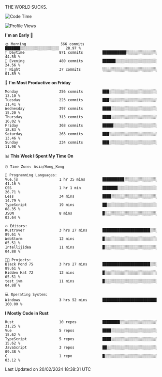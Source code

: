 THE WORLD SUCKS.

<!--START_SECTION:waka-->
![Code Time](http://img.shields.io/badge/Code%20Time-51%20hrs%2050%20mins-blue)

![Profile Views](http://img.shields.io/badge/Profile%20Views-0-blue)

**I'm an Early 🐤** 

```text
🌞 Morning                566 commits         ███████░░░░░░░░░░░░░░░░░░   28.97 % 
🌆 Daytime                871 commits         ███████████░░░░░░░░░░░░░░   44.58 % 
🌃 Evening                480 commits         ██████░░░░░░░░░░░░░░░░░░░   24.56 % 
🌙 Night                  37 commits          ░░░░░░░░░░░░░░░░░░░░░░░░░   01.89 % 
```
📅 **I'm Most Productive on Friday** 

```text
Monday                   256 commits         ███░░░░░░░░░░░░░░░░░░░░░░   13.10 % 
Tuesday                  223 commits         ███░░░░░░░░░░░░░░░░░░░░░░   11.41 % 
Wednesday                297 commits         ████░░░░░░░░░░░░░░░░░░░░░   15.20 % 
Thursday                 313 commits         ████░░░░░░░░░░░░░░░░░░░░░   16.02 % 
Friday                   368 commits         █████░░░░░░░░░░░░░░░░░░░░   18.83 % 
Saturday                 263 commits         ███░░░░░░░░░░░░░░░░░░░░░░   13.46 % 
Sunday                   234 commits         ███░░░░░░░░░░░░░░░░░░░░░░   11.98 % 
```


📊 **This Week I Spent My Time On** 

```text
🕑︎ Time Zone: Asia/Hong_Kong

💬 Programming Languages: 
Vue.js                   1 hr 35 mins        ██████████░░░░░░░░░░░░░░░   41.16 % 
CSS                      1 hr 1 min          ███████░░░░░░░░░░░░░░░░░░   26.71 % 
Less                     34 mins             ████░░░░░░░░░░░░░░░░░░░░░   14.79 % 
TypeScript               19 mins             ██░░░░░░░░░░░░░░░░░░░░░░░   08.35 % 
JSON                     8 mins              █░░░░░░░░░░░░░░░░░░░░░░░░   03.64 % 

🔥 Editors: 
Rustrover                3 hrs 27 mins       ██████████████████████░░░   89.61 % 
WebStorm                 12 mins             █░░░░░░░░░░░░░░░░░░░░░░░░   05.51 % 
Intellijidea             11 mins             █░░░░░░░░░░░░░░░░░░░░░░░░   04.88 % 

🐱‍💻 Projects: 
Black Pond 75            3 hrs 27 mins       ██████████████████████░░░   89.61 % 
Hidden Hat 72            12 mins             █░░░░░░░░░░░░░░░░░░░░░░░░   05.51 % 
test_jvm                 11 mins             █░░░░░░░░░░░░░░░░░░░░░░░░   04.88 % 

💻 Operating System: 
Windows                  3 hrs 52 mins       █████████████████████████   100.00 % 
```

**I Mostly Code in Rust** 

```text
Rust                     10 repos            ████████░░░░░░░░░░░░░░░░░   31.25 % 
Vue                      5 repos             ████░░░░░░░░░░░░░░░░░░░░░   15.62 % 
TypeScript               5 repos             ████░░░░░░░░░░░░░░░░░░░░░   15.62 % 
JavaScript               3 repos             ██░░░░░░░░░░░░░░░░░░░░░░░   09.38 % 
C                        1 repo              █░░░░░░░░░░░░░░░░░░░░░░░░   03.12 % 
```




 Last Updated on 20/02/2024 18:38:31 UTC
<!--END_SECTION:waka-->

